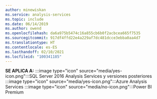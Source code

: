 ```yaml
---
author: minewiskan
ms.service: analysis-services
ms.topic: include
ms.date: 06/14/2019
ms.author: owend
ms.openlocfilehash: da6a975b5474c16a855cb6b0f2acbcea665f7535
ms.sourcegitcommit: 917df4ffd22e4a229af7dc481dcce3ebba0aa4d7
ms.translationtype: HT
ms.contentlocale: es-ES
ms.lasthandoff: 02/10/2021
ms.locfileid: "100341185"
---
```

**SE APLICA A:** :::image type="icon" source="media/yes-icon.png":::SQL Server 2016 Analysis Services y versiones posteriores :::image type="icon" source="media/yes-icon.png":::Azure Analysis Services :::image type="icon" source="media/no-icon.png":::Power BI Premium